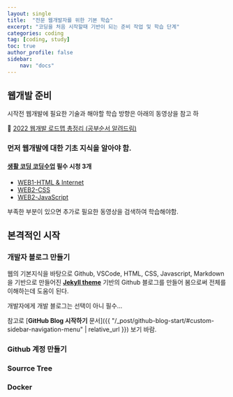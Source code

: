 ```yaml
---
layout: single
title:  "전문 웹개발자를 위한 기본 학습"
excerpt: "코딩을 처음 시작할때 기반이 되는 준비 작업 및 학습 단계"
categories: coding
tag: [coding, study]
toc: true
author_profile: false
sidebar:
    nav: "docs"
---
```



## 웹개발 준비 

시작전 웹개발에 필요한 기술과 해야할 학습 방향은 아래의 동영상을 참고 하
    
🎁 [2022 웹개발 로드맵 총정리 (공부순서 알려드림)](https://www.youtube.com/watch?v=TTLHd3IyErM&t=705s)

### 먼저 웹개발에 대한 기초 지식을 알아야 함.

#### [생활 코딩 코딩수업](https://www.youtube.com/channel/UCvc8kv-i5fvFTJBFAk6n1SA) 필수 시청 3개
- [WEB1-HTML & Internet](https://www.youtube.com/watch?v=tZooW6PritE&list=PLuHgQVnccGMDZP7FJ_ZsUrdCGH68ppvPb)
- [WEB2-CSS](https://www.youtube.com/watch?v=Ok0bBJPtgJI&list=PLuHgQVnccGMAnWgUYiAW2cTzSBywFO75B)
- [WEB2-JavaScript](https://www.youtube.com/watch?v=dPRtcRwKo-Y&list=PLuHgQVnccGMBB348PWRN0fREzYcYgFybf)

부족한 부분이 있으면 추가로 필요한 동영상을 검색하여 학습해야함.


## 본격적인 시작

### 개발자 블로그 만들기
웹의 기본지식을 바탕으로 Github, VSCode, HTML, CSS, Javascript, Markdown을 기반으로 만들어진 **[Jekyll theme](https://mmistakes.github.io/minimal-mistakes/docs/quick-start-guide/)** 기반의 Github 블로그를 만들어 봄으로써 전체를 이해하는데 도움이 된다.

개발자에게 개발 블로그는 선택이 아니 필수...

[^structure]: See [**Structure** page]({{ "/docs/structure/" | relative_url }}) for a list of theme files and what they do.

참고로 [**GitHub Blog 시작하기** 문서]({{ "/_post/github-blog-start/#custom-sidebar-navigation-menu" | relative_url }}) 보기 바람.





### Github 계정 만들기


### Sourrce Tree 

### 

### Docker









